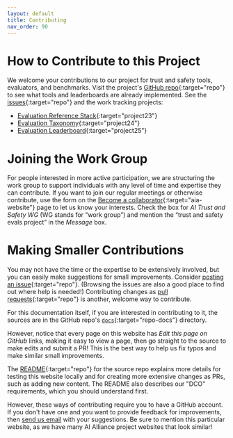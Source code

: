 ```yaml
---
layout: default
title: Contributing
nav_order: 90
---
```


# How to Contribute to this Project

We welcome your contributions to our project for trust and safety tools, evaluators, and benchmarks. Visit the project's [GitHub repo](https://github.com/The-AI-Alliance/trust-safety-evals/){:target="repo"} to see what tools and leaderboards are already implemented. See the [issues](https://github.com/The-AI-Alliance/trust-safety-evals/issues){:target="repo"} and the work tracking projects:

* [Evaluation Reference Stack](https://github.com/orgs/The-AI-Alliance/projects/23/views/1){:target="project23"}
* [Evaluation Taxonomy](https://github.com/orgs/The-AI-Alliance/projects/24/views/1){:target="project24"}
* [Evaluation Leaderboard](https://github.com/orgs/The-AI-Alliance/projects/25/views/1){:target="project25"}

# Joining the Work Group

For people interested in more active participation, we are structuring the work group to support individuals with any level of time and expertise they can contribute. If you want to join our regular meetings or otherwise contribute, use the form on the [Become a collaborator](https://thealliance.ai/become-a-collaborator){:target="aia-website"} page to let us know your interests. Check the box for _AI Trust and Safety WG_ (WG stands for &ldquo;work group&rdquo;) and mention the &ldquo;trust and safety evals project&rdquo; in the _Message_ box.

# Making Smaller Contributions

You may not have the time or the expertise to be extensively involved, but you can easily make suggestions for small improvements. Consider [posting an issue](https://github.com/The-AI-Alliance/trust-safety-evals/issues){:target="repo"}. (Browsing the issues are also a good place to find out where help is needed!) Contributing changes as [pull requests](https://github.com/The-AI-Alliance/trust-safety-evals/pulls){:target="repo"} is another, welcome way to contribute. 

For this documentation itself, if you are interested in contributing to it, the sources are in the GitHub repo's [`docs`](https://github.com/The-AI-Alliance/trust-safety-evals/tree/main/docs){:target="repo-docs"} directory. 

However, notice that every page on this website has _Edit this page on GitHub_ links, making it easy to view a page, then go straight to the source to make edits and submit a PR! This is the best way to help us fix typos and make similar small improvements.

The [README](https://github.com/The-AI-Alliance/trust-safety-evals){:target="repo"} for the source repo explains more details for testing this website locally and for creating more extensive changes as PRs, such as adding new content. The README also describes our "DCO" requirements, which you should understand first.

However, these ways of contributing require you to have a GitHub account. If you don't have one and you want to provide feedback for improvements, then [send us email](mailto:contact@thealliance.ai) with your suggestions. Be sure to mention this particular website, as we have many AI Alliance project websites that look similar!
